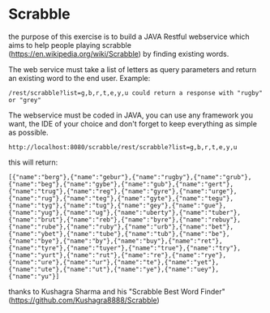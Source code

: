Scrabble
================

the purpose of this exercise is to build a JAVA Restful webservice which aims to help people
playing scrabble (https://en.wikipedia.org/wiki/Scrabble) by finding existing words.

The web service must take a list of letters as query parameters and return an existing word to the end user.
Example:

    /rest/scrabble?list=g,b,r,t,e,y,u could return a response with "rugby" or "grey"

The webservice must be coded in JAVA, you can use any framework you want, the IDE of your choice and don't forget to keep everything as simple as possible.


    http://localhost:8080/scrabble/rest/scrabble?list=g,b,r,t,e,y,u
    
this will return:

    [{"name":"berg"},{"name":"gebur"},{"name":"rugby"},{"name":"grub"},{"name":"beg"},{"name":"gybe"},{"name":"gub"},{"name":"gert"},{"name":"trug"},{"name":"reg"},{"name":"gyre"},{"name":"urge"},{"name":"rug"},{"name":"teg"},{"name":"gyte"},{"name":"tegu"},{"name":"tyg"},{"name":"tug"},{"name":"gey"},{"name":"gue"},{"name":"yug"},{"name":"ug"},{"name":"uberty"},{"name":"tuber"},{"name":"brut"},{"name":"reb"},{"name":"byre"},{"name":"rebuy"},{"name":"rube"},{"name":"ruby"},{"name":"urb"},{"name":"bet"},{"name":"ybet"},{"name":"tube"},{"name":"tub"},{"name":"be"},{"name":"bye"},{"name":"by"},{"name":"buy"},{"name":"ret"},{"name":"tyre"},{"name":"tuyer"},{"name":"true"},{"name":"try"},{"name":"yurt"},{"name":"rut"},{"name":"re"},{"name":"rye"},{"name":"ure"},{"name":"ur"},{"name":"te"},{"name":"yet"},{"name":"ute"},{"name":"ut"},{"name":"ye"},{"name":"uey"},{"name":"yu"}]


thanks to Kushagra Sharma and his "Scrabble Best Word Finder" (https://github.com/Kushagra8888/Scrabble)
